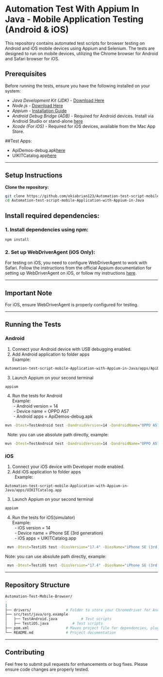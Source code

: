 # Automation Test With Appium In Java - Mobile Application Testing (Android & iOS)
This repository contains automated test scripts for browser testing on Android and iOS mobile devices using Appium and Selenium. The tests are designed to run on mobile devices, utilizing the Chrome browser for Android and Safari browser for iOS.

## Prerequisites
Before running the tests, ensure you have the following installed on your system:
- *Java Development Kit (JDK)* - [Download Here](https://www.oracle.com/java/technologies/javase-jdk11-downloads.html)
- *Node.js* - [Download Here](https://nodejs.org/en/download/)
- *Appium* - [Installation Guide](http://appium.io/docs/en/about-appium/getting-started/?lang=en)
- *Android Debug Bridge (ADB)* - Required for Android devices. Install via Android Studio or stand-alone [here](https://developer.android.com/studio/command-line/adb)
- *Xcode (For iOS)* - Required for iOS devices, available from the Mac App Store.

##Test Apps:
- ApiDemos-debug.apk[here](https://github.com/appium/appium/blob/master/packages/appium/sample-code/apps/ApiDemos-debug.apk)
- UIKITCatalog.app[here](https://github.com/appium/ios-uicatalog)
------------------------------------------------------------------------------------
## Setup Instructions
**Clone the repository:**


```bash
git clone https://github.com/okiabrian123/Automation-test-script-mobile-Application-with-Appium-in-Java.git
cd Automation-test-script-mobile-Application-with-Appium-in-Java
```

## Install required dependencies:

### 1. Install dependencies using npm:
```bash
npm install
```

### 2. Set up WebDriverAgent (iOS Only):

For testing on iOS, you need to configure WebDriverAgent to work with Safari. Follow the instructions from the official Appium documentation for setting up WebDriverAgent on iOS, or follow my instructions [here](https://github.com/okiabrian123/Automation-Test-Mobile-Browser/blob/main/WebDriverAgent_Setup.md).

------------------------------------
## Important Note
For iOS, ensure WebDriverAgent is properly configured for testing.

--------------------------------------
## Running the Tests
### Android
1. Connect your Android device with USB debugging enabled.<br />
2. Add Android application to folder apps<br />
Example: 
```bash
Automation-test-script-mobile-Application-with-Appium-in-Java/apps/ApiDemos-debug.apk
```
3. Launch Appium on your second terminal

```bash
appium
```
4. Run the tests for Android<br />
Example:<br />
&nbsp;- Android version = 14<br />
&nbsp;- Device name = OPPO A57<br />
&nbsp;- Android apps = ApiDemos-debug.apk<br />
```bash
mvn -Dtest=TestAndroid test -DandroidVersion=14 -DandroidName="OPPO A57" -DandroidApp="ApiDemos-debug.apk"
```

&nbsp; Note: you can use absolute path directly, example:
```bash
mvn -Dtest=TestAndroid test -DandroidVersion=14 -DandroidName="OPPO A57" -DandroidApp="/Users/username/AutomationTest/Automation test script mobile Application/apps/ApiDemos-debug.apk"
```
### iOS
1. Connect your iOS device with Developer mode enabled.<br />
2. Add iOS application to folder apps<br />
&nbsp; Example: 
```
Automation-test-script-mobile-Application-with-Appium-in-Java/apps/UIKITCatalog.app
```
3. Launch Appium on your second terminal
```bash
appium
```
4. Run the tests for iOS(simulator)<br />
Example:<br />
&nbsp; - iOS version = 14<br />
&nbsp; - Device name = iPhone SE (3rd generation)<br />
&nbsp; - iOS apps = UIKITCatalog.app<br />

```bash
 mvn -Dtest=TestiOS test -DiosVersion="17.4" -DiosName="iPhone SE (3rd generation)" -DiosApp="UIKITCatalog.app"√
```

Note: you can use absolute path directly, example:

```bash
 mvn -Dtest=TestiOS test -DiosVersion="17.4" -DiosName="iPhone SE (3rd generation)" -DiosApp="/Users/username/AutomationTest/Automation test script mobile Application/apps/UIKITCatalog.app"
```
---------------------------------
## Repository Structure
```bash
Automation-Test-Mobile-Browser/
.
|
├── drivers/                # Folder to store your Chromedriver for Android
├── src/test/java/org.example
│   ├── TestAndroid.java           # Test scripts
│   ├── TestiOS.java           # Test scripts
├── pom.xml                 # Maven project file for dependencies, plugin and profile
└── README.md               # Project documentation
```
-------------------------------
## Contributing
Feel free to submit pull requests for enhancements or bug fixes. Please ensure code changes are properly tested.

